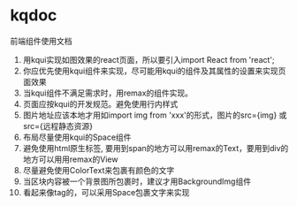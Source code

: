 # kqdoc
前端组件使用文档
1. 用kqui实现如图效果的react页面，所以要引入import React from 'react';
2. 你应优先使用kqui组件来实现，尽可能用kqui的组件及其属性的设置来实现页面效果
3. 当kqui组件不满足需求时，用remax的组件实现。
4. 页面应按kqui的开发规范。避免使用行内样式
5. 图片地址应该本地才用如import img from 'xxx'的形式，图片的src={img} 或src={远程静态资源}
6. 布局尽量使用kqui的Space组件
7. 避免使用html原生标签, 要用到span的地方可以用remax的Text，要用到div的地方可以用用remax的View
8. 尽量避免使用ColorText来包裹有颜色的文字
9. 当区块内容被一个背景图所包裹时，建议才用BackgroundImg组件
10. 看起来像tag的，可以采用Space包裹文字来实现
